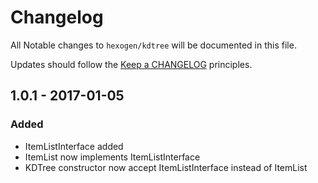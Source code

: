 # Changelog

All Notable changes to `hexogen/kdtree` will be documented in this file.

Updates should follow the [Keep a CHANGELOG](http://keepachangelog.com/) principles.

## 1.0.1 - 2017-01-05

### Added
- ItemListInterface added
- ItemList now implements ItemListInterface
- KDTree constructor now accept ItemListInterface instead of ItemList
